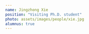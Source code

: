 ```yaml
---
name: Jingzhong Xie
position: "Visiting Ph.D. student"
photo: assets/images/people/xie.jpg
alumnus: true
---
```

